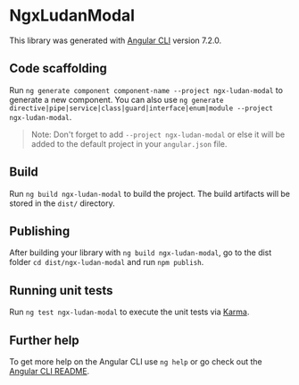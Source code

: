 # NgxLudanModal

This library was generated with [Angular CLI](https://github.com/angular/angular-cli) version 7.2.0.

## Code scaffolding

Run `ng generate component component-name --project ngx-ludan-modal` to generate a new component. You can also use `ng generate directive|pipe|service|class|guard|interface|enum|module --project ngx-ludan-modal`.
> Note: Don't forget to add `--project ngx-ludan-modal` or else it will be added to the default project in your `angular.json` file. 

## Build

Run `ng build ngx-ludan-modal` to build the project. The build artifacts will be stored in the `dist/` directory.

## Publishing

After building your library with `ng build ngx-ludan-modal`, go to the dist folder `cd dist/ngx-ludan-modal` and run `npm publish`.

## Running unit tests

Run `ng test ngx-ludan-modal` to execute the unit tests via [Karma](https://karma-runner.github.io).

## Further help

To get more help on the Angular CLI use `ng help` or go check out the [Angular CLI README](https://github.com/angular/angular-cli/blob/master/README.md).
